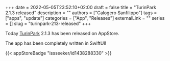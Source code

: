+++
date = 2022-05-05T23:52:10+02:00
draft = false
title = "TurinPark 2.1.3 released"
description = ""
authors = ["Calogero Sanfilippo"]
tags = ["apps", "update"]
categories = ["App", "Releases"]
externalLink = ""
series = []
slug = "turinpark-213-released"
+++

Today [TurinPark](/apps/turinpark) 2.1.3 has been released on AppStore.

The app has been completely written in SwiftUI!

{{< appStoreBadge "issseeker/id1438288330" >}}